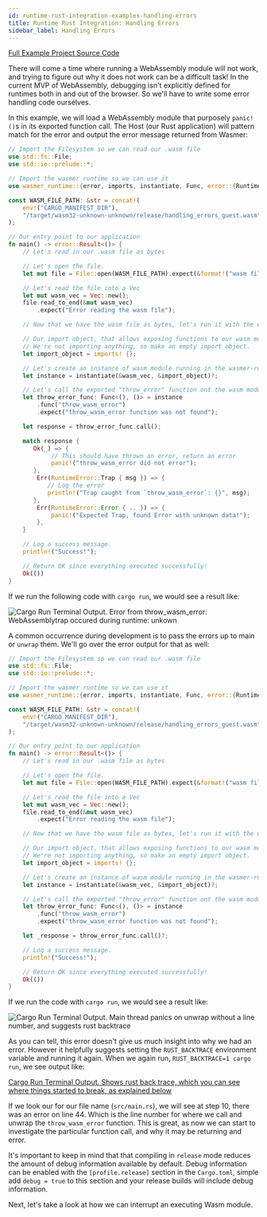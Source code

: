 ```yaml
---
id: runtime-rust-integration-examples-handling-errors
title: Runtime Rust Integration: Handling Errors
sidebar_label: Handling Errors
---
```


[Full Example Project Source Code](https://github.com/wasmerio/docs.wasmer.io/tree/master/docs/runtime/rust-integration/examples/handling_errors.rs)

There will come a time where running a WebAssembly module will not work, 
and trying to figure out why it does not work can be a difficult task!
In the current MVP of WebAssembly, debugging isn't explicitly defined for
runtimes both in and out of the browser. So we'll have to write some error
handling code ourselves.

In this example, we will load a WebAssembly module that purposely 
`panic!()`s in its exported function call. The Host (our Rust application)
will pattern match for the error and output the error message returned from Wasmer:

```rust
// Import the Filesystem so we can read our .wasm file
use std::fs::File;
use std::io::prelude::*;

// Import the wasmer runtime so we can use it
use wasmer_runtime::{error, imports, instantiate, Func, error::{RuntimeError}};

const WASM_FILE_PATH: &str = concat!(
    env!("CARGO_MANIFEST_DIR"),
    "/target/wasm32-unknown-unknown/release/handling_errors_guest.wasm"
);

// Our entry point to our application
fn main() -> error::Result<()> {
    // Let's read in our .wasm file as bytes

    // Let's open the file.
    let mut file = File::open(WASM_FILE_PATH).expect(&format!("wasm file at {}", WASM_FILE_PATH));

    // Let's read the file into a Vec
    let mut wasm_vec = Vec::new();
    file.read_to_end(&mut wasm_vec)
        .expect("Error reading the wasm file");

    // Now that we have the wasm file as bytes, let's run it with the wasmer runtime

    // Our import object, that allows exposing functions to our wasm module.
    // We're not importing anything, so make an empty import object.
    let import_object = imports! {};

    // Let's create an instance of wasm module running in the wasmer-runtime
    let instance = instantiate(&wasm_vec, &import_object)?;

    // Let's call the exported "throw_error" function ont the wasm module.
    let throw_error_func: Func<(), ()> = instance
        .func("throw_wasm_error")
        .expect("throw_wasm_error function was not found");

    let response = throw_error_func.call();

    match response {
       Ok(_) => {
            // This should have thrown an error, return an error
            panic!("throw_wasm_error did not error");
       },
        Err(RuntimeError::Trap { msg }) => {
           // Log the error
           println!("Trap caught from `throw_wasm_error`: {}", msg);
       },
        Err(RuntimeError::Error { .. }) => {
            panic!("Expected Trap, found Error with unknown data!");
        },
    }

    // Log a success message.
    println!("Success!");

    // Return OK since everything executed successfully!
    Ok(())
}

```

If we run the following code with `cargo run`, we would see a result like:

![Cargo Run Terminal Output. Error from throw_wasm_error: WebAssemblytrap occured during runtime: unkown](/img/docs/rust-handling-errors-1.png)

A common occurrence during development is to pass the errors up to main or
`unwrap` them. We'll go over the error output for that as well:

```rust
// Import the Filesystem so we can read our .wasm file
use std::fs::File;
use std::io::prelude::*;

// Import the wasmer runtime so we can use it
use wasmer_runtime::{error, imports, instantiate, Func, error::{RuntimeError}};

const WASM_FILE_PATH: &str = concat!(
    env!("CARGO_MANIFEST_DIR"),
    "/target/wasm32-unknown-unknown/release/handling_errors_guest.wasm"
);

// Our entry point to our application
fn main() -> error::Result<()> {
    // Let's read in our .wasm file as bytes

    // Let's open the file.
    let mut file = File::open(WASM_FILE_PATH).expect(&format!("wasm file at {}", WASM_FILE_PATH));

    // Let's read the file into a Vec
    let mut wasm_vec = Vec::new();
    file.read_to_end(&mut wasm_vec)
        .expect("Error reading the wasm file");

    // Now that we have the wasm file as bytes, let's run it with the wasmer runtime

    // Our import object, that allows exposing functions to our wasm module.
    // We're not importing anything, so make an empty import object.
    let import_object = imports! {};

    // Let's create an instance of wasm module running in the wasmer-runtime
    let instance = instantiate(&wasm_vec, &import_object)?;

    // Let's call the exported "throw_error" function ont the wasm module.
    let throw_error_func: Func<(), ()> = instance
        .func("throw_wasm_error")
        .expect("throw_wasm_error function was not found");

    let _response = throw_error_func.call()?;

    // Log a success message.
    println!("Success!");

    // Return OK since everything executed successfully!
    Ok(())
}
```

If we run the code with `cargo run`, we would see a result like:

![Cargo Run Terminal Output. Main thread panics on unwrap without a line number, and suggests rust backtrace](/img/docs/rust-handling-errors-2.png)


As you can tell, this error doesn't give us much insight into why we had an error.
However it helpfully suggests setting the `RUST_BACKTRACE` environment variable
and running it again.  When we again run, `RUST_BACKTRACE=1 cargo run`, we see
output like:

[Cargo Run Terminal Output. Shows rust back trace, which you can see where things started to break, as explained below](/img/docs/rust-handling-errors-3.png)

If we look our for our file name (`src/main.rs`), we will see at step 10, there was
an error on line 44. Which is the line number for where we call and unwrap the
`throw_wasm_error` function. This is great, as now we can start to investigate
the particular function call, and why it may be returning and error.

It's important to keep in mind that that compiling in `release` mode reduces the
amount of debug information available by default. Debug information can be enabled
with the `[profile.release]` section in the `Cargo.toml`, simple add `debug = true`
to this section and your release builds will include debug information.

Next, let's take a look at how we can interrupt an executing Wasm module.
